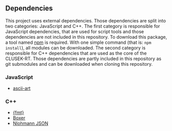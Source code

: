 ## Dependencies

This project uses external dependencies. Those dependencies are split into two categories: JavaScript and C++. The first category is responsible for JavaScript dependencies, that are used for script tools and those dependencies are not included in this repository. To download this package, a tool named [npm](https://www.npmjs.com/) is required. With one simple command (that is: `npm install`), all modules can be downloaded. The second category is responsible for C++ dependencies that are used as the core of the CLUSEK-RT. Those dependencies are partly included in this repository as git submodules and can be downloaded when cloning this repository.

### JavaScript

* [ascii-art](https://www.npmjs.com/package/ascii-art/v/2.5.0)

### C++

* [{fmt}](https://github.com/fmtlib/fmt/tree/a1ea8a82c33c0adf0b6738125a504d5bd531c7aa)
* [Boxer](https://github.com/aaronmjacobs/Boxer/tree/01c17f6a9cd66068f7890ea887ab3b9a673f0434)
* [Nlohmann JSON](https://github.com/nlohmann/json/tree/176d8e261a00dc27bfbf334e12d50572bf43fc4c)
